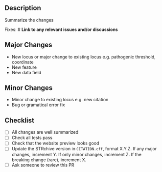 ## Description

Summarize the changes

Fixes: # **Link to any relevant issues and/or discussions**

## Major Changes

- New locus or major change to existing locus e.g. pathogenic threshold, coordinate
- New feature
- New data field

## Minor Changes

- Minor change to existing locus e.g. new citation
- Bug or gramatical error fix

## Checklist

- [ ] All changes are well summarized
- [ ] Check all tests pass
- [ ] Check that the website preview looks good
- [ ] Update the STRchive version in `CITATION.cff`, format X.Y.Z. If any major changes, increment Y. If only minor changes, increment Z. If the breaking change (rare), increment X.
- [ ] Ask someone to review this PR